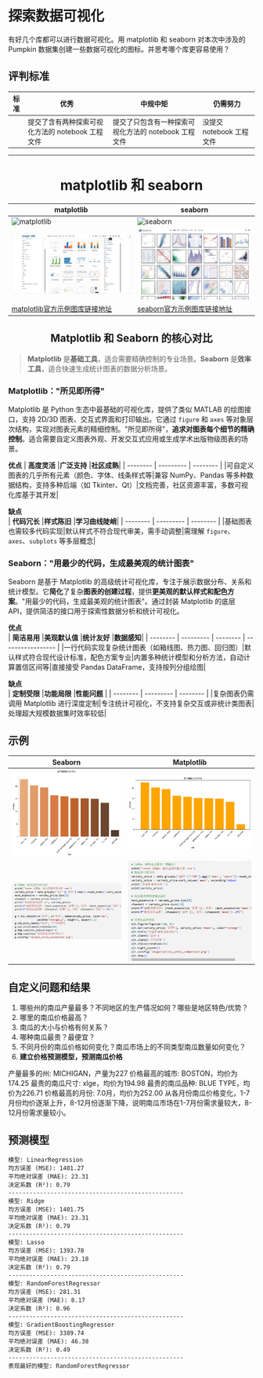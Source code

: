 # 探索数据可视化

有好几个库都可以进行数据可视化。用 matplotlib 和 seaborn 对本次中涉及的 Pumpkin 数据集创建一些数据可视化的图标。并思考哪个库更容易使用？

## 评判标准

| 标准 | 优秀 | 中规中矩 | 仍需努力 |
| -------- | --------- | -------- | ----------------- |
|          | 提交了含有两种探索可视化方法的 notebook 工程文件         |   提交了只包含有一种探索可视化方法的 notebook 工程文件       |  没提交  notebook 工程文件                 |

-------------
  
    
# <center> matplotlib 和 seaborn </center>


| matplotlib | seaborn |
| -------- | --------- |
| ![matplotlib](https://matplotlib.org/stable/_static/logo_light.svg)| ![seaborn](https://seaborn.pydata.org/_static/logo-wide-lightbg.svg) |
|![matplotlib示例页面](./image/matplotlib_shili_wep.png)|![seaborn示例页面](./image/seaborn_shili_wep.png)|
|[matplotlib官方示例图库链接地址](https://matplotlib.org/stable/gallery/index.html)|[seaborn官方示例图库链接地址](https://seaborn.pydata.org/examples/index.html)|

##  <center>Matplotlib 和 Seaborn 的核心对比</center>
>**Matplotlib** 是**基础工具**，适合需要精确控制的专业场景。**Seaborn** 是**效率工具**，适合快速生成统计图表的数据分析场景。
### Matplotlib："所见即所得"
Matplotlib 是 Python 生态中最基础的可视化库，提供了类似 MATLAB 的绘图接口，支持 2D/3D 图表、交互式界面和打印输出。它通过 `figure` 和 `axes` 等对象层次结构，实现对图表元素的精细控制。"所见即所得"，**追求对图表每个细节的精确控制**。适合需要自定义图表外观、开发交互式应用或生成学术出版物级图表的场景。

**优点** 
| **高度灵活** |**广泛支持** |**社区成熟**|
| -------- | --------- | -------- | 
|可自定义图表的几乎所有元素（颜色、字体、线条样式等|兼容 NumPy、Pandas 等多种数据结构，支持多种后端（如 Tkinter、Qt）|文档完善，社区资源丰富，多数可视化库基于其开发|

**缺点**  
| **代码冗长** |**样式陈旧** |**学习曲线陡峭**|
| -------- | --------- | -------- |
|基础图表也需较多代码实现|默认样式不符合现代审美，需手动调整|需理解 `figure`、`axes`、`subplots` 等多层概念|


### Seaborn："用最少的代码，生成最美观的统计图表"
Seaborn 是基于 Matplotlib 的高级统计可视化库，专注于展示数据分布、关系和统计模型。它**简化**了复杂**图表的创建过程**，提供**更美观的默认样式和配色方案**。"用最少的代码，生成最美观的统计图表"。通过封装 Matplotlib 的底层 API，提供简洁的接口用于探索性数据分析和统计可视化。

**优点**  
| **简洁易用** |**美观默认值** |**统计友好** |**数据感知**|
| -------- | --------- | -------- | ----------------- | 
|一行代码实现复杂统计图表（如箱线图、热力图、回归图）|默认样式符合现代设计标准，配色方案专业|内置多种统计模型和分析方法，自动计算置信区间等|直接接受 Pandas DataFrame，支持按列分组绘图|

**缺点**  
| **定制受限** |**功能局限** |**性能问题** |
| -------- | --------- | -------- |
|复杂图表仍需调用 Matplotlib 进行深度定制|专注统计可视化，不支持复杂交互或非统计类图表|处理超大规模数据集时效率较低|

## 示例

|Seaborn|Matplotlib|
| -------- | --------- |
|![Seaborn：](image\variety_price_comparison.png)|![matplotlib：](image\matplotlib_variety_price_comparison.png.png)|
|![sns代码](image\sns_dm.png)|![mpl代码](image\m_dm.png)|



## 自定义问题和结果
1. 哪些州的南瓜产量最多？不同地区的生产情况如何？哪些是地区特色/优势？
2. 哪里的南瓜价格最高？
3. 南瓜的大小与价格有何关系？
4. 哪种南瓜最贵？最便宜？
5. 不同月份的南瓜价格如何变化？南瓜市场上的不同类型南瓜数量如何变化？
6. **建立价格预测模型，预测南瓜价格**

产量最多的州: MICHIGAN，产量为227
价格最高的城市: BOSTON，均价为174.25
最贵的南瓜尺寸: xlge，均价为194.98
最贵的南瓜品种: BLUE TYPE，均价为226.71
价格最高的月份: 7.0月，均价为252.00
从各月份南瓜价格变化，1-7月份均价逐渐上升，8-12月份逐渐下降，说明南瓜市场在1-7月份需求量较大，8-12月份需求量较小。

## 预测模型  
```
模型: LinearRegression
均方误差 (MSE): 1401.27
平均绝对误差 (MAE): 23.31
决定系数 (R²): 0.79
--------------------------------------------------
模型: Ridge
均方误差 (MSE): 1401.75
平均绝对误差 (MAE): 23.31
决定系数 (R²): 0.79
--------------------------------------------------
模型: Lasso
均方误差 (MSE): 1393.78
平均绝对误差 (MAE): 23.18
决定系数 (R²): 0.79
--------------------------------------------------
模型: RandomForestRegressor
均方误差 (MSE): 281.31
平均绝对误差 (MAE): 8.17
决定系数 (R²): 0.96
--------------------------------------------------
模型: GradientBoostingRegressor
均方误差 (MSE): 3389.74
平均绝对误差 (MAE): 46.38
决定系数 (R²): 0.49
--------------------------------------------------
表现最好的模型: RandomForestRegressor
```
